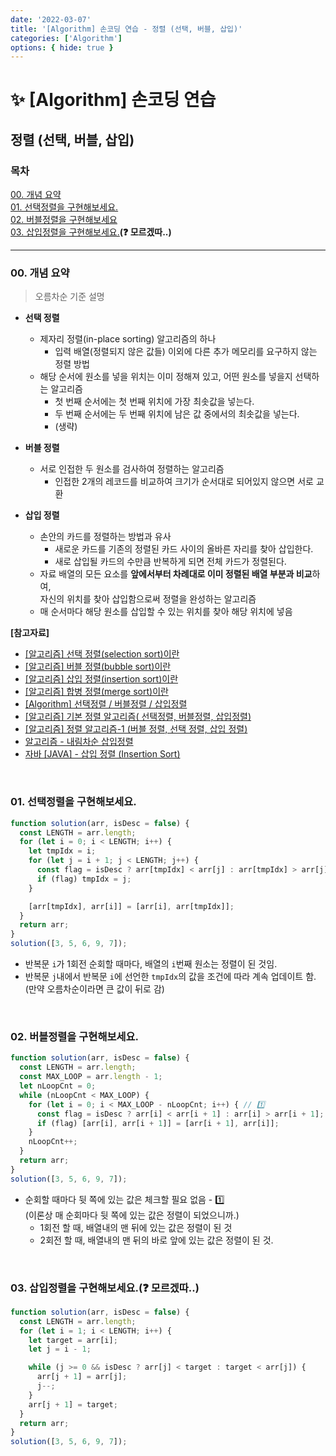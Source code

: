 ```yaml
---
date: '2022-03-07'
title: '[Algorithm] 손코딩 연습 - 정렬 (선택, 버블, 삽입)'
categories: ['Algorithm']
options: { hide: true }
---
```


# ✨ [Algorithm] 손코딩 연습

## 정렬 (선택, 버블, 삽입)

<div style="margin: 8px 0;">
  <h3 style="font-weight: 700">목차</h3>
  <a href="#00">00. 개념 요약</a></br>
  <a href="#01">01. 선택정렬을 구현해보세요.</a></br>
  <a href="#02">02. 버블정렬을 구현해보세요</a></br>
  <a href="#03">03. 삽입정렬을 구현해보세요.</a><strong>(❓ 모르겠따..)</strong></br>
  <!-- <a href="#04">04. 병합정렬을 구현해보세요.</a></br> -->
  <hr/>
</div>

<h3 id="00">00. 개념 요약</h3>

> 오름차순 기준 설명

- **선택 정렬**

  - 제자리 정렬(in-place sorting) 알고리즘의 하나
    - 입력 배열(정렬되지 않은 값들) 이외에 다른 추가 메모리를 요구하지 않는 정렬 방법
  - 해당 순서에 원소를 넣을 위치는 이미 정해져 있고, 어떤 원소를 넣을지 선택하는 알고리즘
    - 첫 번째 순서에는 첫 번째 위치에 가장 최솟값을 넣는다.
    - 두 번째 순서에는 두 번째 위치에 남은 값 중에서의 최솟값을 넣는다.
    - (생략)

- **버블 정렬**

  - 서로 인접한 두 원소를 검사하여 정렬하는 알고리즘
    - 인접한 2개의 레코드를 비교하여 크기가 순서대로 되어있지 않으면 서로 교환

- **삽입 정렬**

  - 손안의 카드를 정렬하는 방법과 유사
    - 새로운 카드를 기존의 정렬된 카드 사이의 올바른 자리를 찾아 삽입한다.
    - 새로 삽입될 카드의 수만큼 반복하게 되면 전체 카드가 정렬된다.
  - 자료 배열의 모든 요소를 **앞에서부터 차례대로 이미 정렬된 배열 부분과 비교**하여,  
    자신의 위치를 찾아 삽입함으로써 정렬을 완성하는 알고리즘
  - 매 순서마다 해당 원소를 삽입할 수 있는 위치를 찾아 해당 위치에 넣음

<!-- - **병합 정렬** -->

**[참고자료]**

- [[알고리즘] 선택 정렬(selection sort)이란](https://gmlwjd9405.github.io/2018/05/06/algorithm-selection-sort.html)
- [[알고리즘] 버블 정렬(bubble sort)이란](https://gmlwjd9405.github.io/2018/05/06/algorithm-bubble-sort.html)
- [[알고리즘] 삽입 정렬(insertion sort)이란](https://gmlwjd9405.github.io/2018/05/06/algorithm-insertion-sort.html)
- [[알고리즘] 합병 정렬(merge sort)이란](https://gmlwjd9405.github.io/2018/05/08/algorithm-merge-sort.html)
- [[Algorithm] 선택정렬 / 버블정렬 / 삽입정렬](https://prodo-developer.tistory.com/110)
- [[알고리즘] 기본 정렬 알고리즘( 선택정렬, 버블정렬, 삽입정렬)](https://reakwon.tistory.com/37)
- [[알고리즘] 정렬 알고리즘-1 (버블 정렬, 선택 정렬, 삽입 정렬)](https://velog.io/@hwamoc/알고리즘-정렬-알고리즘-1-버블-정렬-선택-정렬-삽입-정렬)
- [알고리즘 - 내림차순 삽입정렬](https://thinkpro.tistory.com/33)
- [자바 [JAVA] - 삽입 정렬 (Insertion Sort)](https://st-lab.tistory.com/179)

<br/>

<h3 id="01">01. 선택정렬을 구현해보세요.</h3>

```js
function solution(arr, isDesc = false) {
  const LENGTH = arr.length;
  for (let i = 0; i < LENGTH; i++) {
    let tmpIdx = i;
    for (let j = i + 1; j < LENGTH; j++) {
      const flag = isDesc ? arr[tmpIdx] < arr[j] : arr[tmpIdx] > arr[j];
      if (flag) tmpIdx = j;
    }

    [arr[tmpIdx], arr[i]] = [arr[i], arr[tmpIdx]];
  }
  return arr;
}
solution([3, 5, 6, 9, 7]);
```

- 반복문 `i`가 1회전 순회할 때마다, 배열의 `i`번째 원소는 정렬이 된 것임.  
- 반복문 `j`내에서 반복문 `i`에 선언한 `tmpIdx`의 값을 조건에 따라 계속 업데이트 함.  
  (만약 오름차순이라면 큰 값이 뒤로 감)

<br/>

<h3 id="02">02. 버블정렬을 구현해보세요.</h3>

```js
function solution(arr, isDesc = false) {
  const LENGTH = arr.length;
  const MAX_LOOP = arr.length - 1;
  let nLoopCnt = 0;
  while (nLoopCnt < MAX_LOOP) {
    for (let i = 0; i < MAX_LOOP - nLoopCnt; i++) { // 1️⃣
      const flag = isDesc ? arr[i] < arr[i + 1] : arr[i] > arr[i + 1];
      if (flag) [arr[i], arr[i + 1]] = [arr[i + 1], arr[i]];
    }
    nLoopCnt++;
  }
  return arr;
}
solution([3, 5, 6, 9, 7]);
```
- 순회할 때마다 뒷 쪽에 있는 값은 체크할 필요 없음 - 1️⃣  
  (이론상 매 순회마다 뒷 쪽에 있는 값은 정렬이 되었으니까.)
  - 1회전 할 때, 배열내의 맨 뒤에 있는 값은 정렬이 된 것
  - 2회전 할 때, 배열내의 맨 뒤의 바로 앞에 있는 값은 정렬이 된 것.

<br/>

<h3 id="03">03. 삽입정렬을 구현해보세요.<strong>(❓ 모르겠따..)</strong></h3>

```js
function solution(arr, isDesc = false) {
  const LENGTH = arr.length;
  for (let i = 1; i < LENGTH; i++) {
    let target = arr[i];
    let j = i - 1;

    while (j >= 0 && isDesc ? arr[j] < target : target < arr[j]) {
      arr[j + 1] = arr[j];
      j--;
    }
    arr[j + 1] = target;
  }
  return arr;
}
solution([3, 5, 6, 9, 7]);
```

<br/>

<!--
<h3 id="04">04. 병합정렬을 구현해보세요.</h3>

```js

```
-->
